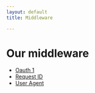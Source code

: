 ```yaml
---
layout: default
title: Middleware

---
```


# Our middleware

* [Oauth 1](/middleware/oauth-1/)
* [Request ID](/middleware/request-id/)
* [User Agent](/middleware/user-agent/)